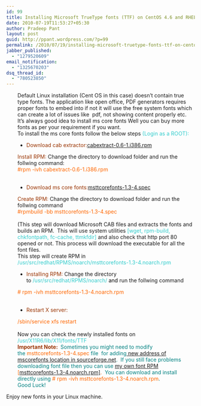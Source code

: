 ```yaml
---
id: 99
title: Installing Microsoft TrueType fonts (TTF) on CentOS 4.6 and RHEL 4
date: 2010-07-19T11:53:27+05:30
author: Pradeep Pant
layout: post
guid: http://ppant.wordpress.com/?p=99
permalink: /2010/07/19/installing-microsoft-truetype-fonts-ttf-on-centos-4-6/
jabber_published:
  - "1279520609"
email_notification:
  - "1325670203"
dsq_thread_id:
  - "780523850"
---
```

<div id="_mcePaste" style="padding-left:30px;">
  Default Linux installation (Cent OS in this case) doesn&#8217;t contain true type fonts. The application like open office, PDF generators requires proper fonts to embed into if not it will use the free system fonts which can create a lot of issues like  pdf, not showing content properly etc. It&#8217;s always good idea to install ms core fonts Well you can buy more fonts as per your requirement if you want.
</div>

<div style="padding-left:30px;">
  To install the ms core fonts follow the below steps <span style="color:#33cccc;">(Login as a ROOT):</span>
</div>

<div style="padding-left:30px;">
  <ul>
    <li>
      <span style="color:#993300;">Download cab extractor:</span><a href="http://prdownloads.sourceforge.net/corefonts/cabextract-0.6-1.i386.rpm?download" target="_blank">cabextract-0.6-1.i386.rpm</a>
    </li>
  </ul>
</div>

<div id="_mcePaste" style="padding-left:30px;">
  <span style="color:#993300;">Install RPM: </span>Change the directory to download folder and run the follwing command:
</div>

<div style="padding-left:30px;">
  <span style="color:#ff6600;">#rpm -ivh cabextract-0.6-1.i386.rpm</span>
</div>

<div style="padding-left:30px;">
  <span style="color:#ff6600;"><br /> </span>
</div>

<div style="padding-left:30px;">
  <ul>
    <li>
      <span style="color:#993300;">Download ms core fonts:</span><a href="http://prdownloads.sourceforge.net/corefonts/msttcorefonts-1.3-4.spec?download" target="_blank">msttcorefonts-1.3-4.spec</a>
    </li>
  </ul>
</div>

<div id="_mcePaste" style="padding-left:30px;">
  <span style="color:#993300;">Create RPM:</span> Change the directory to download folder and run the follwing command
</div>

<div style="padding-left:30px;">
  <span style="color:#ff6600;">#rpmbuild -bb msttcorefonts-1.3-4.spec</span>
</div>

<div style="padding-left:30px;">
  <span style="color:#ff6600;"><br /> </span>
</div>

<div id="_mcePaste" style="padding-left:30px;">
  (This step will download Microsoft CAB files and extracts the fonts and builds an RPM.  This will use system utilities <span style="color:#33cccc;">[wget, rpm-build, chkfontpath, fc-cache, ttmkfdir]</span> and also check that http port 80 opened or not. This process will download the executable for all the font files.
</div>

<div id="_mcePaste" style="padding-left:30px;">
</div>

<div style="padding-left:30px;">
  This step will create RPM in <span style="color:#33cccc;">/usr/src/redhat/RPMS/noarch/msttcorefonts-1.3-4.noarch.rpm</span>
</div>

<div style="padding-left:30px;">
</div>

<div style="padding-left:30px;">
  <ul>
    <li>
      <span style="color:#993300;">Installing RPM: </span>Change the directory to <span style="color:#33cccc;">/usr/src/redhat/RPMS/noarch/ <span style="color:#000000;">and </span></span>run the follwing command
    </li>
  </ul>
</div>

<div style="padding-left:30px;">
</div>

<div style="padding-left:30px;">
  <span style="color:#ff6600;">#</span> <span style="color:#ff6600;">rpm -ivh msttcorefonts-1.3-4.noarch.rpm</span>
</div>

<div style="padding-left:30px;">
  <span style="color:#ff6600;"><br /> </span>
</div>

<div style="padding-left:30px;">
  <ul>
    <li>
      <span style="color:#993300;">Restart X server:</span>
    </li>
  </ul>
</div>

<div style="padding-left:30px;">
</div>

<div id="_mcePaste" style="padding-left:30px;">
  <span style="color:#ff6600;">/sbin/service xfs restart</span>
</div>

<div style="padding-left:30px;">
  <span style="color:#ff6600;"><br /> </span>
</div>

<div style="padding-left:30px;">
  Now you can check the newly installed fonts on <span style="color:#33cccc;">/usr/X11R6/lib/X11/fonts/TTF</span>
</div>

<div style="padding-left:30px;">
</div>

<div style="padding-left:30px;">
</div>

<div style="padding-left:30px;">
</div>

<div style="padding-left:30px;">
  <span style="color:#33cccc;"><strong><span style="color:#993300;">Important Note: </span></strong><span style="color:#993300;"><span style="color:#008080;"> Sometimes you might need to modify the </span></span></span><span style="color:#ff6600;">msttcorefonts-1.3-4.spec <span style="color:#008080;">file  </span><span style="color:#008080;">for adding<a href="http://sourceforge.net/projects/mscorefonts/files/MS%20Core%20Fonts/win/"> new address of mscorefonts location in sourceforge.net</a>. </span></span><span style="color:#33cccc;"><span style="color:#993300;"><span style="color:#008080;"> If you still face problems downloading font file then you can use <a href="http://www.box.com/s/ghhbz7frx89lcgq75o5o">my own font RPM <span style="color:#ff6600;">[</span></a></span></span></span><span style="color:#008080;"><span style="color:#ff6600;"><a href="http://www.box.com/s/ghhbz7frx89lcgq75o5o">msttcorefonts-1.3-4.noarch.rpm]</a>.  <span style="color:#008080;">Y</span></span>ou can download and install directly using<span style="color:#ff6600;"> # rpm -ivh msttcorefonts-1.3-4.noarch.rpm</span>.</span>
</div>

<div style="padding-left:30px;">
</div>

<div style="padding-left:30px;">
</div>

<div style="padding-left:30px;">
  <span style="color:#008080;">Good Luck!</span>
</div>

Enjoy new fonts in your Linux machine.